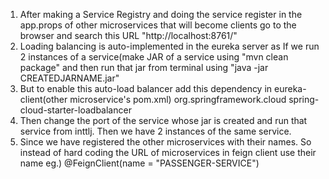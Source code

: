 1. After making a Service Registry and doing the service register in the app.props of other microservices that will become clients go to the browser and search this URL "http://localhost:8761/"
2. Loading balancing is auto-implemented in the eureka server as If we run 2 instances of a service(make JAR of a service using "mvn clean package" and then run that jar from terminal using "java -jar CREATEDJARNAME.jar"
3. But to enable this auto-load balancer add this dependency in eureka-client(other microservice's pom.xml)
    <dependency>
			<groupId>org.springframework.cloud</groupId>
			<artifactId>spring-cloud-starter-loadbalancer</artifactId>
	</dependency>
5. Then change the port of the service whose jar is created and run that service from inttlj. Then we have 2 instances of the same service.
6. Since we have  registered the other microservices with their names. So instead of hard coding the URL of microservices in feign client use their name eg.) @FeignClient(name = "PASSENGER-SERVICE")
